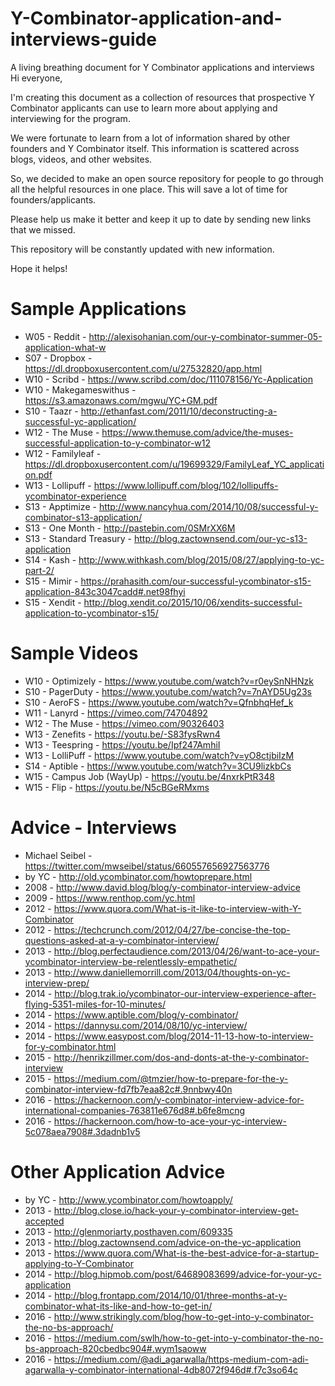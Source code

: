 # Y-Combinator-application-and-interviews-guide
A living breathing document for Y Combinator applications and interviews
Hi everyone,

I'm creating this document as a collection of resources that prospective Y Combinator applicants can use to learn more about applying and interviewing for the program.

We were fortunate to learn from a lot of information shared by other founders and Y Combinator itself. This information is scattered across blogs, videos, and other websites.

So, we decided to make an open source repository for people to go through all the helpful resources in one place. This will save a lot of time for founders/applicants.

Please help us make it better and keep it up to date by sending new links that we missed.


This repository will be constantly updated with new information.

Hope it helps!

# Sample Applications
* W05 - Reddit - http://alexisohanian.com/our-y-combinator-summer-05-application-what-w
* S07 - Dropbox - https://dl.dropboxusercontent.com/u/27532820/app.html
* W10 - Scribd - https://www.scribd.com/doc/111078156/Yc-Application
* W10 - Makegameswithus - https://s3.amazonaws.com/mgwu/YC+GM.pdf
* S10 - Taazr - http://ethanfast.com/2011/10/deconstructing-a-successful-yc-application/
* W12 - The Muse - https://www.themuse.com/advice/the-muses-successful-application-to-y-combinator-w12
* W12 - Familyleaf - https://dl.dropboxusercontent.com/u/19699329/FamilyLeaf_YC_application.pdf
* W13 - Lollipuff - https://www.lollipuff.com/blog/102/lollipuffs-ycombinator-experience
* S13 - Apptimize - http://www.nancyhua.com/2014/10/08/successful-y-combinator-s13-application/
* S13 - One Month - http://pastebin.com/0SMrXX6M
* S13 - Standard Treasury - http://blog.zactownsend.com/our-yc-s13-application
* S14 - Kash - http://www.withkash.com/blog/2015/08/27/applying-to-yc-part-2/
* S15 - Mimir - https://prahasith.com/our-successful-ycombinator-s15-application-843c3047cadd#.net98fhyi
* S15 - Xendit - http://blog.xendit.co/2015/10/06/xendits-successful-application-to-ycombinator-s15/

# Sample Videos
* W10 - Optimizely - https://www.youtube.com/watch?v=r0eySnNHNzk
* S10 - PagerDuty - https://www.youtube.com/watch?v=7nAYD5Ug23s
* S10 - AeroFS - https://www.youtube.com/watch?v=QfnbhqHef_k
* W11 - Lanyrd - https://vimeo.com/74704892
* W12 - The Muse - https://vimeo.com/90326403
* W13 - Zenefits - https://youtu.be/-S83fysRwn4
* W13 - Teespring - https://youtu.be/Ipf247AmhiI
* W13 - LolliPuff - https://www.youtube.com/watch?v=yO8ctjbiIzM
* S14 - Aptible - https://www.youtube.com/watch?v=3CU9lizkbCs
* W15 - Campus Job (WayUp) - https://youtu.be/4nxrkPtR348
* W15 - Flip - https://youtu.be/N5cBGeRMxms

# Advice - Interviews
* Michael Seibel - https://twitter.com/mwseibel/status/660557656927563776
* by YC - http://old.ycombinator.com/howtoprepare.html
* 2008 - http://www.david.blog/blog/y-combinator-interview-advice
* 2009 - https://www.renthop.com/yc.html
* 2012 - https://www.quora.com/What-is-it-like-to-interview-with-Y-Combinator
* 2012 - https://techcrunch.com/2012/04/27/be-concise-the-top-questions-asked-at-a-y-combinator-interview/
* 2013 - http://blog.perfectaudience.com/2013/04/26/want-to-ace-your-ycombinator-interview-be-relentlessly-empathetic/
* 2013 - http://www.daniellemorrill.com/2013/04/thoughts-on-yc-interview-prep/
* 2014 - http://blog.trak.io/ycombinator-our-interview-experience-after-flying-5351-miles-for-10-minutes/
* 2014 - https://www.aptible.com/blog/y-combinator/
* 2014 - https://dannysu.com/2014/08/10/yc-interview/
* 2014 - https://www.easypost.com/blog/2014-11-13-how-to-interview-for-y-combinator.html
* 2015 - http://henrikzillmer.com/dos-and-donts-at-the-y-combinator-interview
* 2015 - https://medium.com/@tmzier/how-to-prepare-for-the-y-combinator-interview-fd7fb7eaa82c#.9nnbwy40n 
* 2016 - https://hackernoon.com/y-combinator-interview-advice-for-international-companies-763811e676d8#.b6fe8mcng
* 2016 - https://hackernoon.com/how-to-ace-your-yc-interview-5c078aea7908#.3dadnb1v5

# Other Application Advice
* by YC - http://www.ycombinator.com/howtoapply/
* 2013 - http://blog.close.io/hack-your-y-combinator-interview-get-accepted
* 2013 - http://glenmoriarty.posthaven.com/609335
* 2013 - http://blog.zactownsend.com/advice-on-the-yc-application
* 2013 - https://www.quora.com/What-is-the-best-advice-for-a-startup-applying-to-Y-Combinator
* 2014 - http://blog.hipmob.com/post/64689083699/advice-for-your-yc-application
* 2014 - http://blog.frontapp.com/2014/10/01/three-months-at-y-combinator-what-its-like-and-how-to-get-in/
* 2016 - http://www.strikingly.com/blog/how-to-get-into-y-combinator-the-no-bs-approach/
* 2016 - https://medium.com/swlh/how-to-get-into-y-combinator-the-no-bs-approach-820cbedbc904#.wym1saoww
* 2016 - https://medium.com/@adi_agarwalla/https-medium-com-adi-agarwalla-y-combinator-international-4db8072f946d#.f7c3so64c

